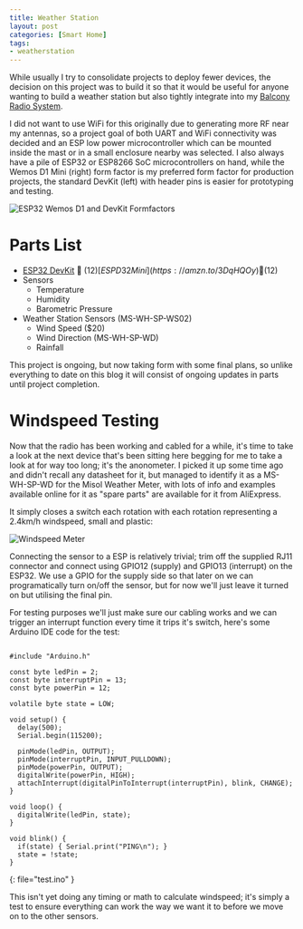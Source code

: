 ```yaml
---
title: Weather Station
layout: post
categories: [Smart Home]
tags:
- weatherstation
---
```


While usually I try to consolidate projects to deploy fewer devices, the decision on this 
project was to build it so that it would be useful for anyone wanting to build a weather station
but also tightly integrate into my [Balcony Radio System](/posts/balcony-multi-cam).

I did not want to use WiFi for this originally due to generating more RF near my antennas, 
so a project goal of both UART and WiFi connectivity was decided and an ESP low power microcontroller
which can be mounted inside the mast or in a small enclosure nearby was selected.  I also always have a 
pile of ESP32 or ESP8266 SoC microcontrollers on hand, while the Wemos D1 Mini (right) form factor is my preferred 
form factor for production projects, the standard DevKit (left) with header pins is easier for prototyping and
testing.


![ESP32 Wemos D1 and DevKit Formfactors]({{page.url}}/esp.png)

# Parts List

* [ESP32 DevKit](https://amzn.to/3IbSxbo) 🛒 ($12) [ESP D32 Mini](https://amzn.to/3DqHQOy) 🛒 ($12)
* Sensors
  * Temperature
  * Humidity
  * Barometric Pressure
* Weather Station Sensors (MS-WH-SP-WS02)
  * Wind Speed ($20)
  * Wind Direction (MS-WH-SP-WD)
  * Rainfall

This project is ongoing, but now taking form with some final plans, so unlike everything to date
on this blog it will consist of ongoing updates in parts until project completion.

# Windspeed Testing

Now that the radio has been working and cabled for a while, it's time to take a look at the next device that's been sitting here begging for me to take a look at for way too long; it's the anonometer.  I picked it up some time ago and didn't recall any datasheet for it, but managed to identify it as a MS-WH-SP-WD for the Misol Weather Meter, with lots of info and examples available online for it as "spare parts" are available for it from AliExpress.

It simply closes a switch each rotation with each rotation representing a 2.4km/h windspeed, small and plastic:

![Windspeed Meter]({{page.url}}/anom.png)

Connecting the sensor to a ESP is relatively trivial;  trim off the supplied RJ11 connector and connect using GPIO12 (supply) and GPIO13 (interrupt) on the ESP32. We use a GPIO for the supply side so that later on we can programatically turn on/off the sensor, but for now we'll just leave it turned on but utilising the final pin.

For testing purposes we'll just make sure our cabling works and we can trigger an interrupt function every time it trips it's switch, here's some Arduino IDE code for the test:
```

#include "Arduino.h"

const byte ledPin = 2;
const byte interruptPin = 13;
const byte powerPin = 12;

volatile byte state = LOW;

void setup() {
  delay(500);
  Serial.begin(115200);
  
  pinMode(ledPin, OUTPUT);
  pinMode(interruptPin, INPUT_PULLDOWN);
  pinMode(powerPin, OUTPUT);
  digitalWrite(powerPin, HIGH);
  attachInterrupt(digitalPinToInterrupt(interruptPin), blink, CHANGE);
}

void loop() {
  digitalWrite(ledPin, state);
}

void blink() {
  if(state) { Serial.print("PING\n"); }
  state = !state;
}
```
{: file="test.ino" }

This isn't yet doing any timing or math to calculate windspeed; it's simply a test to ensure everything can work the way we want it to before we move on to the other sensors.


